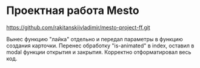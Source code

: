 # Проектная работа Mesto

https://github.com/rakitanskijvladimir/mesto-project-ff.git

Вынес функцию "лайка" отдельно и передал параметры в функцию создания карточки.
Перенес обработку "is-animated" в index, оставил в modal функции открытия и закрытия.
Корректно отформатировал весь код.
